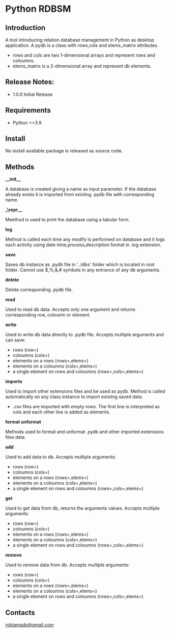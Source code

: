 # Python RDBSM

## Introduction

A tool introducing relation database management in Python as desktop application.
A pydb is a class with rows,cols and elems_matrix attributes.

- rows and cols are two 1-dimensional arrays and represent rows and coloumns.
- elems_matrix is a 2-dimensional array and represent db elements.



## Release Notes:

- 1.0.0 Initial Release
	
## Requirements

- Python >=3.9

## Install

No install available package is released as source code.

## Methods

**\_\_init\_\_**

A database is created giving a name as input parameter. If the database already exists it is imported from existing .pydb file with corresponding name.

**\_\repr\_\_**

Meethod is used to print the database using a tabular form.

**log**

Method is called each time any modify is performed on database and it logs each activity using date-time,process,description format in .log extension.

**save**

Saves db instance as .pydb file in '../dbs' folder which is located in root folder. Cannot use $,%,&,# symbols in any entrance of any db arguments.

**delete**

Delete corresponding .pydb file.

**read**

Used to read db data. Accepts only one argument and returns corresponding row, coloumn or element.

**write**

Used to write db data directly to .pydb file. Accepts multiple arguments and can save:

- rows (row=)
- coloumns (cols=)
- elements on a rows (rows=,elems=)
- elements on a coloumns (cols=,elems=)
- a single element on rows and coloumns (rows=,cols=,elems=)

**imports**

Used to import other extensions files and be used as pydb. Method is called automatically on any class instance to import exisitng saved data. 

- .csv files are imported with empty rows. The first line is interpreted as cols and each other line is added as elements.

**format unformat**

Methods used to format and unformat .pydb and other imported extensions files data.

**add**

Used to add data to db. Accepts multiple arguments:

- rows (row=)
- coloumns (cols=)
- elements on a rows (rows=,elems=)
- elements on a coloumns (cols=,elems=)
- a single element on rows and coloumns (rows=,cols=,elems=)

**get**

Used to get data from db, returns the arguments values. Accepts multiple arguments:

- rows (row=)
- coloumns (cols=)
- elements on a rows (rows=,elems=)
- elements on a coloumns (cols=,elems=)
- a single element on rows and coloumns (rows=,cols=,elems=)

**remove**

Used to remove data from db. Accepts multiple arguments:

- rows (row=)
- coloumns (cols=)
- elements on a rows (rows=,elems=)
- elements on a coloumns (cols=,elems=)
- a single element on rows and coloumns (rows=,cols=,elems=)

## Contacts

robiamado@gmail.com